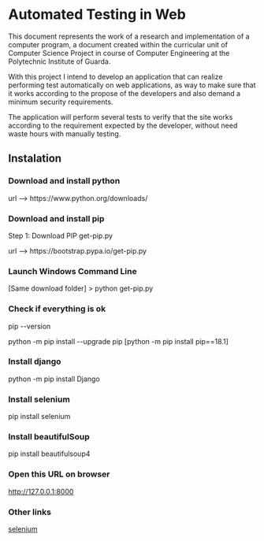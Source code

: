 # Automated Testing in Web

This document represents the work of a research and implementation of a computer program, a document created within the curricular unit of Computer Science Project in course of Computer Engineering at the Polytechnic Institute of Guarda.

With this project I intend to develop an application that can realize performing test automatically on web applications, as way to make sure that it works according to the propose of the developers and also demand a minimum security requirements.

The application will perform several tests to verify that the site works according to the requirement expected by the developer, without need waste hours with manually testing.



## Instalation

### Download and install python
<p>url --> https://www.python.org/downloads/</p>

### Download and install pip
<p>Step 1: Download PIP get-pip.py</p>
<p>url --> https://bootstrap.pypa.io/get-pip.py</p>

### Launch Windows Command Line

<p>[Same download folder] > python get-pip.py</p>

### Check if everything is ok
<p>pip --version</p>
<p>python -m pip install --upgrade pip [python -m pip install pip==18.1]</p>

### Install django
<p>python -m pip install Django</p>

### Install selenium
<p>pip install selenium</p>

### Install beautifulSoup
<p>pip install beautifulsoup4</p>


### Open this URL on browser
http://127.0.0.1:8000





### Other links
[selenium](https://selenium-python.readthedocs.io/installation.html)
